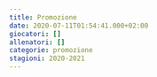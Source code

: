 ```yaml
---
title: Promozione
date: 2020-07-11T01:54:41.000+02:00
giocatori: []
allenatori: []
categorie: promozione
stagioni: 2020-2021
---
```

